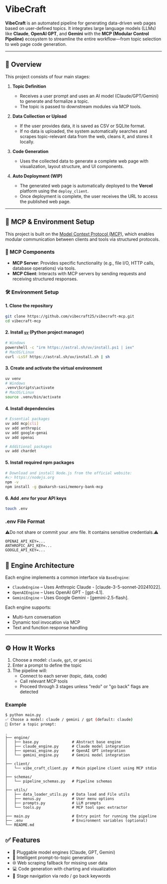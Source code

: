 # VibeCraft

**VibeCraft** is an automated pipeline for generating data-driven web pages based on user-defined topics. It integrates large language models (LLMs) like **Claude**, **OpenAI GPT**, and **Gemini** with the **MCP (Modular Control Pipeline)** ecosystem to streamline the entire workflow—from topic selection to web page code generation.

---

## 🚀 Overview

This project consists of four main stages:

1. **Topic Definition**
   - Receives a user prompt and uses an AI model (Claude/GPT/Gemini) to generate and formalize a topic.
   - The topic is passed to downstream modules via MCP tools.

2. **Data Collection or Upload**
   - If the user provides data, it is saved as CSV or SQLite format.
   - If no data is uploaded, the system automatically searches and scrapes topic-relevant data from the web, cleans it, and stores it locally.

3. **Code Generation**
   - Uses the collected data to generate a complete web page with visualization, layout structure, and UI components.

4. **Auto Deployment (WIP)**
   - The generated web page is automatically deployed to the **Vercel** platform using the `deploy_client`.
   - Once deployment is complete, the user receives the URL to access the published web page.
---

## 🧰 MCP & Environment Setup

This project is built on the [Model Context Protocol (MCP)](https://modelcontextprotocol.io/introduction), which enables modular communication between clients and tools via structured protocols.

### 🔌 MCP Components

- **MCP Server**: Provides specific functionality (e.g., file I/O, HTTP calls, database operations) via tools.  
- **MCP Client**: Interacts with MCP servers by sending requests and receiving structured responses.

### 🛠 Environment Setup
#### 1. Clone the repository
```bash
git clone https://github.com/vibecraft25/vibecraft-mcp.git
cd vibecraft-mcp
```
#### 2. Install [`uv`](https://github.com/astral-sh/uv) (Python project manager)
```bash
# Windows
powershell -c "irm https://astral.sh/uv/install.ps1 | iex"
# MacOS/Linux
curl -LsSf https://astral.sh/uv/install.sh | sh
```
#### 3. Create and activate the virtual environment
```bash
uv venv
# Windows
.venv\Scripts\activate
# MacOS/Linux
source .venv/bin/activate
```
#### 4. Install dependencies
```bash
# Essential packages
uv add mcp[cli]
uv add anthropic
uv add google-genai
uv add openai

# Additional packages
uv add chardet 
```
#### 5. Install required npm packages
```bash
# Download and install Node.js from the official website:
#👉 https://nodejs.org
npm -v
npm install -g @aakarsh-sasi/memory-bank-mcp
```
#### 6. Add .env for your API keys
```bash
touch .env
```
### .env File Format
⚠️Do not share or commit your .env file. It contains sensitive credentials.⚠️
```text
OPENAI_API_KEY=...
ANTHROPIC_API_KEY=...
GOOGLE_API_KEY=...
```

## 🧠 Engine Architecture

Each engine implements a common interface via `BaseEngine`:

- `ClaudeEngine` – Uses Anthropic Claude - [claude-3-5-sonnet-20241022].
- `OpenAIEngine` – Uses OpenAI GPT - [gpt-4.1].
- `GeminiEngine` – Uses Google Gemini - [gemini-2.5-flash].

Each engine supports:
- Multi-turn conversation
- Dynamic tool invocation via MCP
- Text and function response handling

---

## ⚙️ How It Works

1. Choose a model: `claude`, `gpt`, or `gemini`
2. Enter a prompt to define the topic
3. The pipeline will:
   - Connect to each server (topic, data, code)
   - Call relevant MCP tools
   - Proceed through 3 stages unless "redo" or "go back" flags are detected

### Example

```bash
$ python main.py
✅ Choose a model: claude / gemini / gpt (default: claude)
🎤 Enter a topic prompt:
```

```plaintext
.
├── engine/
│   ├── base.py               # Abstract base engine
│   ├── claude_engine.py      # Claude model integration
│   ├── openai_engine.py      # OpenAI GPT integration
│   └── gemini_engine.py      # Gemini model integration
│
├── client/
│   └── vibe_craft_client.py  # Main pipeline client using MCP stdio
│
├── schemas/
│   └── pipeline_schemas.py   # Pipeline schemas
│
├── utils/
│   ├── data_loader_utils.py  # Data load and File utils
│   ├── menus.py              # User menu options
│   ├── prompts.py            # LLM prompts
│   └── tools.py              # MCP tool spec extractor
│
├── main.py                   # Entry point for running the pipeline
├── .env                      # Environment variables (optional)
└── README.md
```

## ✅ Features
- 🔧 Pluggable model engines (Claude, GPT, Gemini)
- 🧠 Intelligent prompt-to-topic generation
- 🌐 Web scraping fallback for missing user data
- 💻 Code generation with charting and visualization
- 🔁 Stage navigation via redo / go back keywords